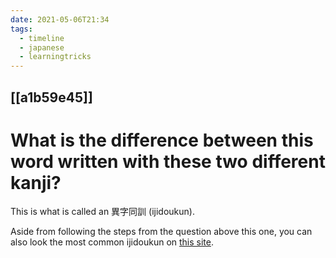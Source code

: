 ```yaml
---
date: 2021-05-06T21:34
tags:
  - timeline
  - japanese
  - learningtricks
---
```


## [[a1b59e45]]
# What is the difference between this word written with these two different kanji?

This is what is called an 異字同訓 (ijidoukun).

Aside from following the steps from the question above this one, you can also
look the most common ijidoukun on [this site](http://www.bretmayer.com/ijidokun.html).

